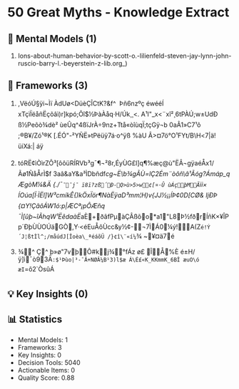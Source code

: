 # 50 Great Myths - Knowledge Extract

## 🧠 Mental Models (1)
1. Ions-about-human-behavior-by-scott-o.-lilienfeld-steven-jay-lynn-john-ruscio-barry-l.-beyerstein-z-lib.org_)


## 🔧 Frameworks (3)
1. ,VëóÚ§ÿi~Ìï ÀdUø<DüèÇÎCtK?&f^  Þñ6nzºç éwééÍ xTçïÏëåñËçõâì)r]kpó;Ôî$½ÞàÀåq·H/Úk¸¸<. A¹I"_­x<¨xî²¸6tPÀÚ;w±UdÐ ß½Peõò¾d è² ùeÛq^4ßïJrÀ÷9nz+Ttå«òîùqÏ;tçGÿ¬b 0aÂ1»C7¹õ ;®B¥/Zó¹®K [.ÉÓ"-²YÑË»tPëüÿ7á·o ^ÿß %àU Â>¤7ö°O¹FYt/B\H<7|ä!üiXá:| ­áÿ

2. tóRË¢ìÒìrZÔ³[ôôüRÍRVb³g¯¶¬²8r,ÉyÙG£l]q¶%æç@ù"ËÂ¬gÿaéÅx1/Ãø1ÑåÅrÌ$f 3aâ&aY&a³ÌDbñdf*cg~Ë\b¾gÃÙ=lÇ2­Ém¨òôñ\â¹Ãóg?Ámáp_q ÆgòM¼&Ä {./¯`¯¯j¯ ï8ï?zß´Ð-Q>ù>5>w¢[¤·Û ùÁçþMÃ`ii× ÍOúa[Ï·ÌËl]W³cmíkÊ{)kÖxÏör¶NàËÿaD³mm ¦H)v{JJ½­­¡¡­ÍÞ¢0D[ CØ& IjÐÞ {¤Y!ÇãôÁW1ó:p|ÆCª¡pÔÆñq ¯\Ì[ûþ~îÃhqW¹ËêdaàË*aÈ+ðâfPµàÇÂßõo*a1"L8Þ½fðrÍñK×¥ÎPp´ÐþÙÙOÚäGÒ,Y·<éEuÅôÙcc&y½¢-¬7ÌÁ0¼ý!A(Z`é!Ý´J¦ßtÌl^;/måúdJ[Îoèa\_ªéáõÜ /}¢î\¨«í¼`¾ ~¥¤ä7é

3. ¾^ Ç^ þ»ø"7vþÔ#kj¾°fÁz ø£ ÎÅ%È é±H/ ÿ]ì¯ò93Ä`:$¹Þùo|³-¯Ä+NØÂ¼B¹3)l$æ Á\É£«K­_KKmmK_­6BÎ æuO\ó æI`=ô2`ÒsûÁ


## 💡 Key Insights (0)

## 📊 Statistics
- Mental Models: 1
- Frameworks: 3
- Key Insights: 0
- Decision Tools: 5040
- Actionable Items: 0
- Quality Score: 0.88

